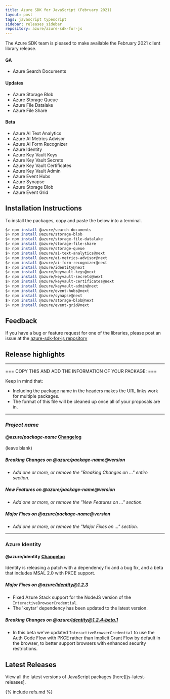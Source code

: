 ```yaml
---
title: Azure SDK for JavaScript (February 2021)
layout: post
tags: javascript typescript
sidebar: releases_sidebar
repository: azure/azure-sdk-for-js
---
```


The Azure SDK team is pleased to make available the February 2021 client library release.

#### GA

- Azure Search Documents

#### Updates

- Azure Storage Blob
- Azure Storage Queue
- Azure File Datalake
- Azure File Share

#### Beta

- Azure AI Text Analytics
- Azure AI Metrics Advisor
- Azure AI Form Recognizer
- Azure Identity
- Azure Key Vault Keys
- Azure Key Vault Secrets
- Azure Key Vault Certificates
- Azure Key Vault Admin
- Azure Event Hubs
- Azure Synapse
- Azure Storage Blob
- Azure Event Grid

## Installation Instructions

To install the packages, copy and paste the below into a terminal.

```bash
$> npm install @azure/search-documents
$> npm install @azure/storage-blob
$> npm install @azure/storage-file-datalake
$> npm install @azure/storage-file-share
$> npm install @azure/storage-queue
$> npm install @azure/ai-text-analytics@next
$> npm install @azure/ai-metrics-advisor@next
$> npm install @azure/ai-form-recognizer@next
$> npm install @azure/identity@next
$> npm install @azure/keyvault-keys@next
$> npm install @azure/keyvault-secrets@next
$> npm install @azure/keyvault-certificates@next
$> npm install @azure/keyvault-admin@next
$> npm install @azure/event-hubs@next
$> npm install @azure/synapse@next
$> npm install @azure/storage-blob@next
$> npm install @azure/event-grid@next
```

## Feedback

If you have a bug or feature request for one of the libraries, please post an issue at the [azure-sdk-for-js repository](https://github.com/azure/azure-sdk-for-js/issues)

## Release highlights

---

=== COPY THIS AND ADD THE INFORMATION OF YOUR PACKAGE: ===

Keep in mind that:

- Including the package name in the headers makes the URL links work for multiple packages.
- The format of this file will be cleaned up once all of your proposals are in.

---

### _Project name_ 

#### @azure/_package-name_ [Changelog](https://github.com/Azure/azure-sdk-for-js/blob/master/sdk/<service-folder>/<package-folder>/CHANGELOG.md)

(leave blank)

##### Breaking Changes on @azure/_package-name_@_version_

- _Add one or more, or remove the "Breaking Changes on ..." entire section._

##### New Features on @azure/_package-name_@_version_

- _Add one or more, or remove the "New Features on ..." section._

##### Major Fixes on @azure/_package-name_@_version_

- _Add one or more, or remove the "Major Fixes on ..." section._

---

### Azure Identity

#### @azure/identity [Changelog](https://github.com/Azure/azure-sdk-for-js/blob/master/sdk/identity/identity/CHANGELOG.md)

Identity is releasing a patch with a dependency fix and a bug fix, and a beta that includes MSAL 2.0 with PKCE support.

##### Major Fixes on @azure/identity@1.2.3

- Fixed Azure Stack support for the NodeJS version of the `InteractiveBrowserCredential`.
- The 'keytar' dependency has been updated to the latest version.

##### Breaking Changes on @azure/identity@1.2.4-beta.1

- In this beta we've updated `InteractiveBrowserCredential` to use the Auth Code Flow with PKCE rather than Implicit Grant Flow by default in the browser, to better support browsers with enhanced security restrictions.

## Latest Releases

View all the latest versions of JavaScript packages [here][js-latest-releases].

{% include refs.md %}
